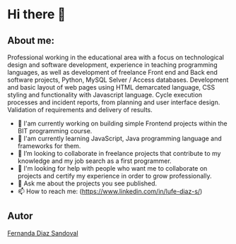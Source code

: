 # Hi there 👋


## About me:

Professional working in the educational area with a focus on technological design and software development, experience in teaching programming languages, as well as development of freelance Front end and Back end software projects, Python, MySQL Selver / Access databases. Development and basic layout of web pages using HTML demarcated language, CSS styling and functionality with Javascript language. Cycle execution processes and incident reports, from planning and user interface design. Validation of requirements and delivery of results.


- 🔭 I'am currently working on building simple Frontend projects within the BIT programming course.
- 🌱 I'am currently learning JavaScript, Java programming language and frameworks for them.
- 👯 I’m looking to collaborate in freelance projects that contribute to my knowledge and my job search as a first programmer.
- 🤔 I'm looking for help with people who want me to collaborate on projects and certify my experience in order to grow professionally.
- 💬 Ask me about the projects you see published. 
- 📫 How to reach me: (https://www.linkedin.com/in/lufe-diaz-s/)

## Autor
[Fernanda Diaz Sandoval](https://www.linkedin.com/in/lufe-diaz-s/)
